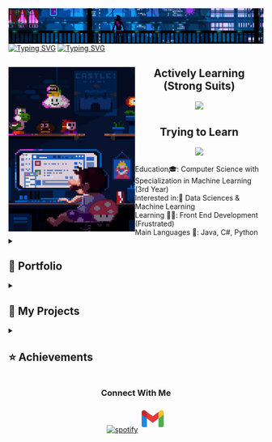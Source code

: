 <div class="body">
<img align="center" src="assets/Header.gif"/>
<a href="https://git.io/typing-svg"><img src="https://readme-typing-svg.herokuapp.com?font=Roboto&weight=900&size=40&duration=2500&pause=250&color=FFFFFF&center=true&vCenter=true&repeat=false&random=true&width=1068&height=80&lines=Hi!+I'm+Clarence+Robedillo+(R3noir)" alt="Typing SVG" /></a>
<a href="https://git.io/typing-svg"><img src="https://readme-typing-svg.herokuapp.com?font=Roboto&size=28&duration=1&color=FFFFFF&center=true&vCenter=true&repeat=false&random=true&width=1068&height=70&lines=Aspiring+Machine+Learning+Engineer+from+the+Philippines" alt="Typing SVG" /></a>


<section>
<img align="left" src="assets/Left.gif" width="250" height="325">
<div class="row" align="center">
  <h2> <strong> Actively Learning (Strong Suits)</strong></h2>
  <p align="center">
    <img src="https://skillicons.dev/icons?i=java,cs,py,tensorflow,mysql,pr,ps">
  </p>
<p align="center">
  <h2> <strong> Trying to Learn </strong></h2>
  <img src="https://skillicons.dev/icons?i=html,css,js,laravel,react,bootstrap,ts,rust,go,pytorch">
</p>
</div>
Education🎓: Computer Science with Specialization in Machine Learning (3rd Year)
<br>
Interested in:🔎 Data Sciences & Machine Learning
<br>
Learning 👨‍💻: Front End Development (Frustrated)
<br>
Main Languages 📝: Java, C#, Python
</section>


<section>
<details> 
  <summary><h2>📘 Portfolio</h2></summary>
  <img align="center" src="assets/Header.gif"/>
  <p align="Center">
    (Coming Soon)™️
  </p>
</details>
<details> 
  <summary><h2>📘 My Projects</h2></summary>
  <img align="center" src="assets/Header.gif"/>
  <p align="Center">
    (Coming Soon)™️
  </p>
</details>
<details> 
  <summary><h2>⭐ Achievements</h2></summary>
  <img align="center" src="assets/Achievements.gif">
  <h3>Academic Achievements</h3>
  <p align="Center">
     <a>SM Foundation Scholar (Full Ride)</a><br>
     <a>Consistent 1st Honor Dean's Lister 1st - 2nd Year</a>
  </p>
    <h3>Other Achievements</h3>
  <p align="Center">
    (Coming Soon)™️
  </p>
</details>
</section>
</div>
<section align="center">
  <h3 align="center"> <strong> Connect With Me </strong></h3>
    <a href="https://ph.linkedin.com/in/clarence-robedillo-211778188"><img align="center" src="https://skillicons.dev/icons?i=linkedin" width="50" title="spotify"></a>
    <a href="https://mail.google.com/mail/?view=cm&fs=1&to=Robedillo11@gmail.com.com&su=SUBJECT&body=BODY">
    <svg xmlns="http://www.w3.org/2000/svg" x="0px" y="0px" width="50" height="50" viewBox="0 0 48 48"><path fill="#4caf50" d="M45,16.2l-5,2.75l-5,4.75L35,40h7c1.657,0,3-1.343,3-3V16.2z"></path><path fill="#1e88e5" d="M3,16.2l3.614,1.71L13,23.7V40H6c-1.657,0-3-1.343-3-3V16.2z"></path><polygon fill="#e53935" points="35,11.2 24,19.45 13,11.2 12,17 13,23.7 24,31.95 35,23.7 36,17"></polygon><path fill="#c62828" d="M3,12.298V16.2l10,7.5V11.2L9.876,8.859C9.132,8.301,8.228,8,7.298,8h0C4.924,8,3,9.924,3,12.298z"></path><path fill="#fbc02d" d="M45,12.298V16.2l-10,7.5V11.2l3.124-2.341C38.868,8.301,39.772,8,40.702,8h0 C43.076,8,45,9.924,45,12.298z"></path>
</svg></a>
</section>